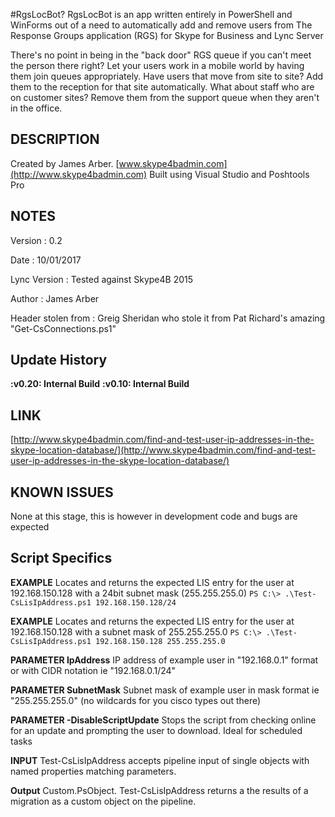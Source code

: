 #RgsLocBot?
RgsLocBot is an app written entirely in PowerShell and WinForms out of a need to automatically add and remove users from The Response Groups application (RGS) for Skype for Business and Lync Server

There's no point in being in the "back door" RGS queue if you can't meet the person there right? 
Let your users work in a mobile world by having them join queues appropriately. 
Have users that move from site to site? Add them to the reception for that site automatically. 
What about staff who are on customer sites? Remove them from the support queue when they aren't in the office.

## DESCRIPTION  
Created by James Arber. [www.skype4badmin.com](http://www.skype4badmin.com)
Built using Visual Studio and Poshtools Pro

    
	
## NOTES 

Version			: 0.2

Date			: 10/01/2017

Lync Version		: Tested against Skype4B 2015

Author    		: James Arber

Header stolen from  	: Greig Sheridan who stole it from Pat Richard's amazing "Get-CsConnections.ps1"

## Update History


**:v0.20: Internal Build**
**:v0.10: Internal Build**
	
## LINK  
[http://www.skype4badmin.com/find-and-test-user-ip-addresses-in-the-skype-location-database/](http://www.skype4badmin.com/find-and-test-user-ip-addresses-in-the-skype-location-database/)

## KNOWN ISSUES
   None at this stage, this is however in development code and bugs are expected

## Script Specifics
**EXAMPLE** Locates and returns the expected LIS entry for the user at 192.168.150.128 with a 24bit subnet mask (255.255.255.0)
`PS C:\> .\Test-CsLisIpAddress.ps1 192.168.150.128/24`

**EXAMPLE** Locates and returns the expected LIS entry for the user at 192.168.150.128 with a subnet mask of 255.255.255.0
`PS C:\> .\Test-CsLisIpAddress.ps1 192.168.150.128 255.255.255.0`

**PARAMETER IpAddress**
IP address of example user in "192.168.0.1" format or with CIDR notation ie "192.168.0.1/24"

**PARAMETER SubnetMask**
Subnet mask of example user in mask format ie "255.255.255.0" (no wildcards for you cisco types out there)

**PARAMETER -DisableScriptUpdate**
Stops the script from checking online for an update and prompting the user to download. Ideal for scheduled tasks

**INPUT**
Test-CsLisIpAddress accepts pipeline input of single objects with named properties matching parameters.

**Output**
Custom.PsObject. Test-CsLisIpAddress returns a the results of a migration as a custom object on the pipeline.
